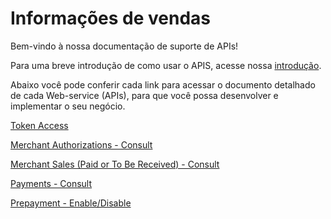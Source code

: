 
# Informações de vendas

Bem-vindo à nossa documentação de suporte de APIs!

Para uma breve introdução de como usar o APIS, acesse nossa [introdução](?path=docs/portuguese/banworks/APIs-Introduction.md).

Abaixo você pode conferir cada link para acessar o documento detalhado de cada Web-service (APIs), para que você possa desenvolver e implementar o seu negócio.

[Token Access](?path=docs/portuguese/banworks/TokenGenerationforWeb-services.md)

[Merchant Authorizations - Consult](../api/?type=get&path=/bwa/autorizacoes/{inst}/{merchant})

[Merchant Sales (Paid or To Be Received) - Consult](../api/?type=get&path=/bwa/vendas/resources/v1/receber/{inst}/{merchant}/{dataInicio}/{dataFim})

[Payments - Consult](../api/?type=get&path=/bwa/pagamentos/resources/v1/transacoes/sumarizacao/{inst}/{merchant}/{dataInicio}/{dataFim})

[Prepayment - Enable/Disable](../api/?type=post&path=/bwa/wsm/fundingtools/prepayFlag/updatePrepayFlag/)


